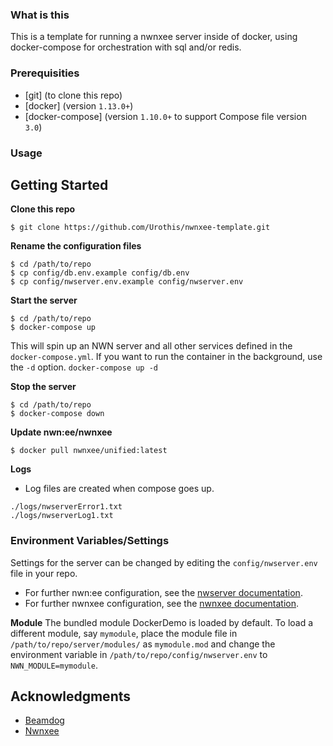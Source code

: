 ### What is this
This is a template for running a nwnxee server inside of docker, using docker-compose for orchestration with sql and/or redis.

### Prerequisities
* [git] (to clone this repo) 
* [docker] (version `1.13.0+`)
* [docker-compose] (version `1.10.0+` to support Compose file version `3.0`)

### Usage
## Getting Started
**Clone this repo**
```shell
$ git clone https://github.com/Urothis/nwnxee-template.git
```

**Rename the configuration files**
```shell
$ cd /path/to/repo
$ cp config/db.env.example config/db.env
$ cp config/nwserver.env.example config/nwserver.env
```

**Start the server**
```shell
$ cd /path/to/repo
$ docker-compose up
```

This will spin up an NWN server and all other services defined in the `docker-compose.yml`.
If you want to run the container in the background, use the `-d` option. `docker-compose up -d`

**Stop the server**
```shell
$ cd /path/to/repo
$ docker-compose down
```

**Update nwn:ee/nwnxee**
```shell
$ docker pull nwnxee/unified:latest
```

**Logs**
* Log files are created when compose goes up.
```shell
./logs/nwserverError1.txt
./logs/nwserverLog1.txt
```

### Environment Variables/Settings
Settings for the server can be changed by editing the `config/nwserver.env` file in your repo.

* For further nwn:ee configuration, see the [nwserver documentation](https://hub.docker.com/r/beamdog/nwserver/).
* For further nwnxee configuration, see the [nwnxee documentation](https://hub.docker.com/r/nwnxee/nwserver).

**Module**
The bundled module DockerDemo is loaded by default. To load a different module, say `mymodule`, place the module file in `/path/to/repo/server/modules/` as `mymodule.mod` and change the environment variable in `/path/to/repo/config/nwserver.env` to `NWN_MODULE=mymodule`.

## Acknowledgments
* [Beamdog](https://www.beamdog.com/)
* [Nwnxee](https://github.com/nwnxee)